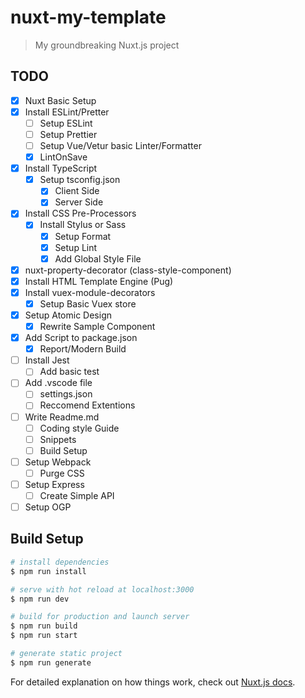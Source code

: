# nuxt-my-template

> My groundbreaking Nuxt.js project

## TODO

- [x] Nuxt Basic Setup
- [x] Install ESLint/Pretter
  - [ ] Setup ESLint
  - [ ] Setup Prettier
  - [ ] Setup Vue/Vetur basic Linter/Formatter
  - [x] LintOnSave
- [x] Install TypeScript
  - [x] Setup tsconfig.json
    - [x] Client Side
    - [x] Server Side
- [x] Install CSS Pre-Processors
  - [x] Install Stylus or Sass
    - [x] Setup Format
    - [x] Setup Lint
    - [x] Add Global Style File
- [x] nuxt-property-decorator (class-style-component)
- [x] Install HTML Template Engine (Pug)
- [x] Install vuex-module-decorators
  - [x] Setup Basic Vuex store
- [x] Setup Atomic Design
  - [x] Rewrite Sample Component
- [x] Add Script to package.json
  - [x] Report/Modern Build
- [ ] Install Jest
  - [ ] Add basic test
- [ ] Add .vscode file
  - [ ] settings.json
  - [ ] Reccomend Extentions
- [ ] Write Readme.md
  - [ ] Coding style Guide
  - [ ] Snippets
  - [ ] Build Setup
- [ ] Setup Webpack
  - [ ] Purge CSS
- [ ] Setup Express
  - [ ] Create Simple API
- [ ] Setup OGP

## Build Setup

```bash
# install dependencies
$ npm run install

# serve with hot reload at localhost:3000
$ npm run dev

# build for production and launch server
$ npm run build
$ npm run start

# generate static project
$ npm run generate
```

For detailed explanation on how things work, check out [Nuxt.js docs](https://nuxtjs.org).
